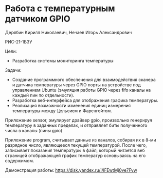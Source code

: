 # Работа с температурным датчиком GPIO
Дерябин Кирилл Николаевич, Нечаев Игорь Александрович

РИС-21-1БЗУ

Цели:
- Разработка системы мониторинга температуры

Задачи:
- Создание программного обеспечения для взаимодействия сканера и датчика температуры через GPIO порты на устройстве под управлением Ubuntu (эмуляция работы GPIO через fifo каналы на каждый пин по отдельности).
- Разработка веб-интерфейса для отображения графика температуры.
- Реализация возможности изменения единиц измерения температуры между Цельсием и Фаренгейтом.

Приложение sensor, эмулирует драйвер gpio, произвольно генерируя температуру в заданных пределах, и отправляет биты полученного числа в каналы (пины gpio)

Приложение program, считывает данные из каналов, собирая их в 8-ми разрядное число, являющееся текущей температурой. После чего, записывает показания температуры в файл, который читается веб страницей отображающей график температур основываясь на его содержимом.   

Демонстрация работы: https://disk.yandex.ru/i/lFEwtMj0ve7Fvw
